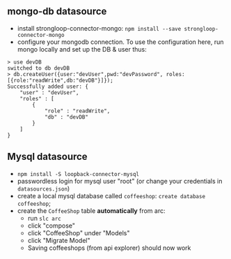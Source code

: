 ## mongo-db datasource
* install strongloop-connector-mongo:
`npm install --save strongloop-connector-mongo`
* configure your mongodb connection. To use the configuration here, run mongo locally and set up the DB & user thus:
```
> use devDB
switched to db devDB
> db.createUser({user:"devUser",pwd:"devPassword", roles:[{role:"readWrite",db:"devDB"}]});
Successfully added user: {
	"user" : "devUser",
	"roles" : [
		{
			"role" : "readWrite",
			"db" : "devDB"
		}
	]
}
```

## Mysql datasource
* `npm install -S loopback-connector-mysql`
* passwordless login for mysql user "root" (or change your credentials in `datasources.json`)
* create a local mysql database called `coffeeshop`: `create database coffeeshop`;
* create the `CoffeeShop` table **automatically** from arc:
  * run `slc arc`
  * click "compose"
  * click "CoffeeShop" under "Models"
  * click "Migrate Model"
  * Saving coffeeshops (from api explorer) should now work
